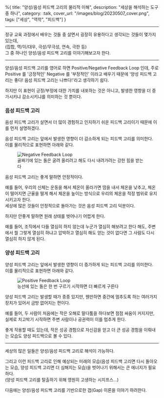 %{
title: "양성/음성 피드백 고리의 물리적 이해",
description: "세상을 해석하는 도구 중 하나",
category: :talk,
cover_url: "/images/blog/20230507_cover.png",
tags: ["세상", "역학", "피드백"]
}

---

정규 교육 과정에서 배우는 것들 중 살면서 굉장히 유용하다고 생각되는 것들이 몇가지 있는데,\
(집합, 역/이/대우, 극성/무극성, 연속, 극한 등)\
그 중 하나인 양성/음성 피드백 고리를 이야기해보고자 한다.

---

양성/음성 피드백 고리를 영어로 하면 Positive/Negative Feedback Loop 인데, 주로 Positive 를 '긍정적인' Negative 를 '부정적인' 이라고 배우기 때문에 '양성 피드백 고리는 좋다! 음성 피드백 고리는 나쁘다!'라고 생각하기 쉽다.

하지만 이 표현이 긍정/부정에 대한 가치를 내포하는 것은 아니고, 발생한 영향을 더 증가시키냐 감소시키냐를 의미하는 것 뿐이다.

### 음성 피드백 고리

음성 피드백 고리가 살면서 더 많이 경험하고 인지하기 쉬운 피드백 고리이기 때문에 이를 먼저 설명하겠다.

음성 피드백 고리는 앞에서 발생한 영향이 더 감소하게 되는 피드백 고리를 의미한다.\
이를 물리적으로 표현하면 아래와 같다.

<figure>
  <img src="/images/blog/20230507_negative_feedback_loop.png" alt="Negative Feedback Loop">
  <figcaption>골짜기에 있는 돌은 굴려 올리려고 해도 다시 내려가려는 강한 힘을 받는다</figcaption>
</figure>

음성 피드백 고리는 좋게 말하면 안정적이다.

예를 들어, 우리의 신체는 운동을 해서 체온이 올라가면 땀을 내서 체온을 낮추고, 체온이 떨어지면 근율을 떨게 해서 체온을 높이는 방식으로 우리의 체온을 적정 범위로 유지시키고자 한다.\
세상에 많은 것들이 안정적으로 돌아가는 것은 음성 피드백 고리 덕분이다.

하지만 안좋게 말하면 원래 상태를 벗어나기 어렵게 한다.

예를 들어, 조직에서 다들 열심히 하지 않는데 누군가 열심히 해보려고 한다 해도, 주변에서 뭘 그렇게 열심히 하냐고 압박하고 열심히 해도 얻는 것이 없다면 그 사람도 다시 열심히 하지 않게 된다.

### 양성 피드백 고리

양성 피드백 고리는 앞에서 발생한 영향이 더 증가하게 되는 피드백 고리를 의미한다.\
이를 물리적으로 표현하면 아래와 같다.

<figure>
  <img src="/images/blog/20230507_positive_feedback_loop.png" alt="Positive Feedback Loop">
  <figcaption>능선에 있는 돌은 한 번 구르기 시작하면 더 빠르게 구른다</figcaption>
</figure>

양성 피드백 고리는 발생할 때가 종종 있지만, 웬만하면 중간에 멈추도록 하는 여러가지 장치가 있어서 금방 없어지는 편이다.

예를 들어, 두 사람이 처음에는 작은 오해로 말다툼을 하다보면 점점 싸움이 커지지만, 실제로 치고박기 시작하면 주변 사람이나 공권력이 이를 멈추게 한다.

좋게 작용할 때도 있는데, 작은 성공 경험으로 자신감을 얻고 더 큰 성공 경험을 이뤄내는 모습도 양성 피드백으로 볼 수 있다.

---

세상의 많은 일들은 양성/음성 피드백 고리로 해석이 가능하다.

그리고 이런 피드백 고리로 인해 예상되는 미래의 모습(음성 피드백 고리면 다시 돌아오는 모습, 양성 피드백 고리면 더 심해지는 모습)을 벗어나기 위해서는 큰 에너지가 필요하다.\
(양성 피드백 고리를 탈출하기 위해 영원히 고생하는 시지프스...)

다음에는 양성/음성 피드백 고리를 기반으로한 갭(Gap) 이론을 이야기 하려한다.
